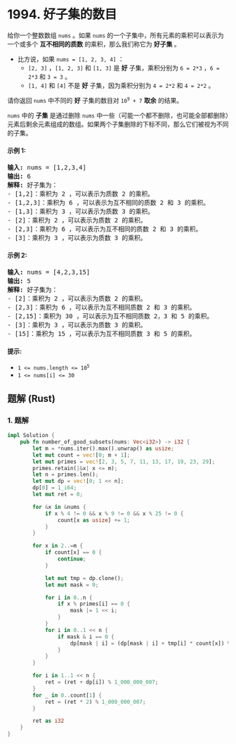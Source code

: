 # 1994. 好子集的数目
给你一个整数数组 `nums` 。如果 `nums` 的一个子集中，所有元素的乘积可以表示为一个或多个 **互不相同的质数** 的乘积，那么我们称它为 **好子集** 。

* 比方说，如果 `nums = [1, 2, 3, 4]` ：
    * `[2, 3]` ，`[1, 2, 3]` 和 `[1, 3]` 是 **好** 子集，乘积分别为 `6 = 2*3` ，`6 = 2*3` 和 `3 = 3` 。
    * `[1, 4]` 和 `[4]` 不是 **好** 子集，因为乘积分别为 `4 = 2*2` 和 `4 = 2*2` 。

请你返回 `nums` 中不同的 **好** 子集的数目对 <code>10<sup>9</sup> + 7</code> **取余** 的结果。

`nums` 中的 **子集** 是通过删除 `nums` 中一些（可能一个都不删除，也可能全部都删除）元素后剩余元素组成的数组。如果两个子集删除的下标不同，那么它们被视为不同的子集。

#### 示例 1:
<pre>
<strong>输入:</strong> nums = [1,2,3,4]
<strong>输出:</strong> 6
<strong>解释:</strong> 好子集为：
- [1,2]：乘积为 2 ，可以表示为质数 2 的乘积。
- [1,2,3]：乘积为 6 ，可以表示为互不相同的质数 2 和 3 的乘积。
- [1,3]：乘积为 3 ，可以表示为质数 3 的乘积。
- [2]：乘积为 2 ，可以表示为质数 2 的乘积。
- [2,3]：乘积为 6 ，可以表示为互不相同的质数 2 和 3 的乘积。
- [3]：乘积为 3 ，可以表示为质数 3 的乘积。
</pre>

#### 示例 2:
<pre>
<strong>输入:</strong> nums = [4,2,3,15]
<strong>输出:</strong> 5
<strong>解释:</strong> 好子集为：
- [2]：乘积为 2 ，可以表示为质数 2 的乘积。
- [2,3]：乘积为 6 ，可以表示为互不相同质数 2 和 3 的乘积。
- [2,15]：乘积为 30 ，可以表示为互不相同质数 2，3 和 5 的乘积。
- [3]：乘积为 3 ，可以表示为质数 3 的乘积。
- [15]：乘积为 15 ，可以表示为互不相同质数 3 和 5 的乘积。
</pre>

#### 提示:
* <code>1 <= nums.length <= 10<sup>5</sup></code>
* `1 <= nums[i] <= 30`

## 题解 (Rust)

### 1. 题解
```Rust
impl Solution {
    pub fn number_of_good_subsets(nums: Vec<i32>) -> i32 {
        let m = *nums.iter().max().unwrap() as usize;
        let mut count = vec![0; m + 1];
        let mut primes = vec![2, 3, 5, 7, 11, 13, 17, 19, 23, 29];
        primes.retain(|&x| x <= m);
        let n = primes.len();
        let mut dp = vec![0; 1 << n];
        dp[0] = 1_i64;
        let mut ret = 0;

        for &x in &nums {
            if x % 4 != 0 && x % 9 != 0 && x % 25 != 0 {
                count[x as usize] += 1;
            }
        }

        for x in 2..=m {
            if count[x] == 0 {
                continue;
            }

            let mut tmp = dp.clone();
            let mut mask = 0;

            for i in 0..n {
                if x % primes[i] == 0 {
                    mask |= 1 << i;
                }
            }
            for i in 0..1 << n {
                if mask & i == 0 {
                    dp[mask | i] = (dp[mask | i] + tmp[i] * count[x]) % 1_000_000_007;
                }
            }
        }

        for i in 1..1 << n {
            ret = (ret + dp[i]) % 1_000_000_007;
        }
        for _ in 0..count[1] {
            ret = (ret * 2) % 1_000_000_007;
        }

        ret as i32
    }
}
```
